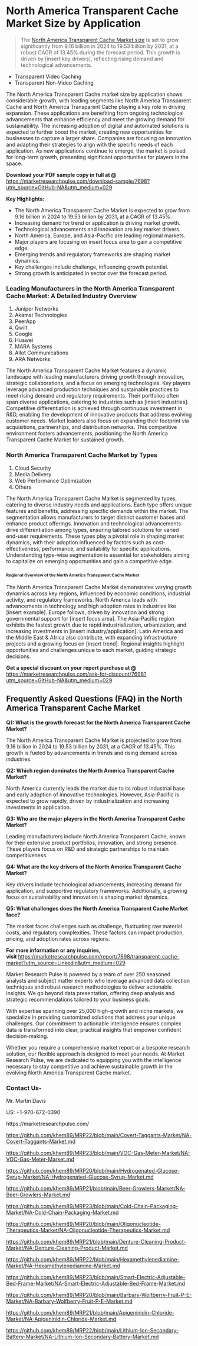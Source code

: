<h1>North America Transparent Cache Market&nbsp;Size by Application</h1><blockquote><p>The <a href="https://marketresearchpulse.com/download-sample/7698?utm_source=GitHub-NA&amp;utm_medium=029">North America Transparent Cache Market size</a> is set to grow significantly from 9.16 billion in 2024 to 19.53 billion by 2031, at a robust CAGR of 13.45% during the forecast period. This growth is driven by [insert key drivers], reflecting rising demand and technological advancements.</p></blockquote><ul><li>Transparent Video Caching<li> Transparent Non-Video Caching</li></ul><p>The North America Transparent Cache market size by application shows considerable growth, with leading segments like North America Transparent Cache and North America Transparent Cache playing a key role in driving expansion. These applications are benefiting from ongoing technological advancements that enhance efficiency and meet the growing demand for sustainability. The increasing adoption of digital and automated solutions is expected to further boost the market, creating new opportunities for businesses to capture a larger share. Companies are focusing on innovation and adapting their strategies to align with the specific needs of each application. As new applications continue to emerge, the market is poised for long-term growth, presenting significant opportunities for players in the space.</p><p><strong>Download your PDF sample copy in full at @ </strong><a href="https://marketresearchpulse.com/download-sample/7698?utm_source=GitHub-NA&amp;utm_medium=029">https://marketresearchpulse.com/download-sample/7698?utm_source=GitHub-NA&amp;utm_medium=029</a></p><p><strong>Key Highlights: </strong></p><ul><li>The North America Transparent Cache Market is expected to grow from 9.16 billion in 2024 to 19.53 billion by 2031, at a CAGR of 13.45%.</li><li>Increasing demand for trend or application is driving market growth.</li><li>Technological advancements and innovation are key market drivers.</li><li>North America, Europe, and Asia-Pacific are leading regional markets.</li><li>Major players are focusing on insert focus area to gain a competitive edge.</li><li>Emerging trends and regulatory frameworks are shaping market dynamics.</li><li>Key challenges include challenge, influencing growth potential.</li><li>Strong growth is anticipated in sector over the forecast period.</li></ul><h3>Leading Manufacturers in the North America Transparent Cache Market: A Detailed Industry Overview</h3><ol><li>Juniper Networks</li><li>Akamai Technologies</li><li>PeerApp</li><li>Qwilt</li><li>Google</li><li>Huawei</li><li>MARA Systems</li><li>Allot Communications</li><li>ARA Networks</li></ol><div class="flex max-w-full flex-col flex-grow"><div class="min-h-8 text-message flex w-full flex-col items-end gap-2 whitespace-normal break-words [.text-message+&amp;]:mt-5" dir="auto" data-message-author-role="assistant" data-message-id="fd8432e4-4910-450d-b182-61b7bfb0a01f" data-message-model-slug="gpt-4o"><div class="flex w-full flex-col gap-1 empty:hidden first:pt-[3px]"><div class="markdown prose w-full break-words dark:prose-invert light"><p>The North America Transparent Cache Market features a dynamic landscape with leading manufacturers driving growth through innovation, strategic collaborations, and a focus on emerging technologies. Key players leverage advanced production techniques and sustainable practices to meet rising demand and regulatory requirements. Their portfolios often span diverse applications, catering to industries such as [insert industries]. Competitive differentiation is achieved through continuous investment in R&amp;D, enabling the development of innovative products that address evolving customer needs. Market leaders also focus on expanding their footprint via acquisitions, partnerships, and distribution networks. This competitive environment fosters advancements, positioning the North America Transparent Cache Market for sustained growth.</p></div></div></div></div><h3>North America Transparent Cache Market by Types</h3><ol><li>Cloud Security<li> Media Delivery<li> Web Performance Optimization<li> Others</li></ol><div class="flex max-w-full flex-col flex-grow"><div class="min-h-8 text-message flex w-full flex-col items-end gap-2 whitespace-normal break-words [.text-message+&amp;]:mt-5" dir="auto" data-message-author-role="assistant" data-message-id="084470be-0bb7-4664-bddf-5156b4f41249" data-message-model-slug="gpt-4o-mini"><div class="flex w-full flex-col gap-1 empty:hidden first:pt-[3px]"><div class="markdown prose w-full break-words dark:prose-invert light"><p>The North America Transparent Cache Market is segmented by types, catering to diverse industry needs and applications. Each type offers unique features and benefits, addressing specific demands within the market. The segmentation allows manufacturers to target distinct customer bases and enhance product offerings. Innovation and technological advancements drive differentiation among types, ensuring tailored solutions for varied end-user requirements. These types play a pivotal role in shaping market dynamics, with their adoption influenced by factors such as cost-effectiveness, performance, and suitability for specific applications. Understanding type-wise segmentation is essential for stakeholders aiming to capitalize on emerging opportunities and gain a competitive edge.</p></div></div></div></div><h3><span style="font-size: 11px;">Regional Overview of the North America Transparent Cache Market</span></h3><div class="flex max-w-full flex-col flex-grow"><div class="min-h-8 text-message flex w-full flex-col items-end gap-2 whitespace-normal break-words [.text-message+&amp;]:mt-5" dir="auto" data-message-author-role="assistant" data-message-id="e9038762-ce64-4e30-91c9-9bd413514231" data-message-model-slug="gpt-4o-mini"><div class="flex w-full flex-col gap-1 empty:hidden first:pt-[3px]"><div class="markdown prose w-full break-words dark:prose-invert light"><p>The North America Transparent Cache Market demonstrates varying growth dynamics across key regions, influenced by economic conditions, industrial activity, and regulatory frameworks. North America leads with advancements in technology and high adoption rates in industries like [insert example]. Europe follows, driven by innovation and strong governmental support for [insert focus area]. The Asia-Pacific region exhibits the fastest growth due to rapid industrialization, urbanization, and increasing investments in [insert industry/application]. Latin America and the Middle East &amp; Africa also contribute, with expanding infrastructure projects and a growing focus on [insert trend]. Regional insights highlight opportunities and challenges unique to each market, guiding strategic decisions.</p></div></div></div></div><p><strong>Get a special discount on your report purchase at @ </strong><a href="https://marketresearchpulse.com/ask-for-discount/7698?utm_source=GitHub-NA&amp;utm_medium=029">https://marketresearchpulse.com/ask-for-discount/7698?utm_source=GitHub-NA&amp;utm_medium=029</a></p><h2>Frequently Asked Questions (FAQ) in the North America Transparent Cache Market</h2><p><strong>Q1: What is the growth forecast for the North America Transparent Cache Market?</strong></p><p>The North America Transparent Cache Market is projected to grow from 9.16 billion in 2024 to 19.53 billion by 2031, at a CAGR of 13.45%. This growth is fueled by advancements in trends and rising demand across industries.</p><p><strong>Q2: Which region dominates the North America Transparent Cache Market?</strong></p><p>North America currently leads the market due to its robust industrial base and early adoption of innovative technologies. However, Asia-Pacific is expected to grow rapidly, driven by industrialization and increasing investments in application.</p><p><strong>Q3: Who are the major players in the North America Transparent Cache Market?</strong></p><p>Leading manufacturers include North America Transparent Cache, known for their extensive product portfolios, innovation, and strong presence. These players focus on R&amp;D and strategic partnerships to maintain competitiveness.</p><p><strong>Q4: What are the key drivers of the North America Transparent Cache Market?</strong></p><p>Key drivers include technological advancements, increasing demand for application, and supportive regulatory frameworks. Additionally, a growing focus on sustainability and innovation is shaping market dynamics.</p><p><strong>Q5: What challenges does the North America Transparent Cache Market face?</strong></p><p>The market faces challenges such as challenge, fluctuating raw material costs, and regulatory complexities. These factors can impact production, pricing, and adoption rates across regions.</p><p><strong>For more information or any inquiries, visit&nbsp;</strong><a href="https://marketresearchpulse.com/report/7698/transparent-cache-market?utm_source=Linkedin&utm_medium=029">https://marketresearchpulse.com/report/7698/transparent-cache-market?utm_source=Linkedin&utm_medium=029</a></p><p>Market Research Pulse is powered by a team of over 250 seasoned analysts and subject matter experts who leverage advanced data collection techniques and robust research methodologies to deliver actionable insights. We go beyond data presentation, offering deep analysis and strategic recommendations tailored to your business goals.</p><p>With expertise spanning over 25,000 high-growth and niche markets, we specialize in providing customized solutions that address your unique challenges. Our commitment to actionable intelligence ensures complex data is transformed into clear, practical insights that empower confident decision-making.</p><p>Whether you require a comprehensive market report or a bespoke research solution, our flexible approach is designed to meet your needs. At Market Research Pulse, we are dedicated to equipping you with the intelligence necessary to stay competitive and achieve sustainable growth in the evolving North America Transparent Cache market.</p><h3><strong>Contact Us-</strong></h3><p>Mr. Martin Davis</p><p>US: +1-970-672-0390</p><p>https://marketresearchpulse.com/</p><p><a href="https://github.com/khem89/MRP22/blob/main/Covert-Taggants-Market/NA-Covert-Taggants-Market.md">https://github.com/khem89/MRP22/blob/main/Covert-Taggants-Market/NA-Covert-Taggants-Market.md</a></p><p><a href="https://github.com/khem89/MRP23/blob/main/VOC-Gas-Meter-Market/NA-VOC-Gas-Meter-Market.md">https://github.com/khem89/MRP23/blob/main/VOC-Gas-Meter-Market/NA-VOC-Gas-Meter-Market.md</a></p><p><a href="https://github.com/khem89/MRP20/blob/main/Hydrogenated-Glucose-Syrup-Market/NA-Hydrogenated-Glucose-Syrup-Market.md">https://github.com/khem89/MRP20/blob/main/Hydrogenated-Glucose-Syrup-Market/NA-Hydrogenated-Glucose-Syrup-Market.md</a></p><p><a href="https://github.com/khem89/MRP21/blob/main/Beer-Growlers-Market/NA-Beer-Growlers-Market.md">https://github.com/khem89/MRP21/blob/main/Beer-Growlers-Market/NA-Beer-Growlers-Market.md</a></p><p><a href="https://github.com/khem89/MRP23/blob/main/Cold-Chain-Packaging-Market/NA-Cold-Chain-Packaging-Market.md">https://github.com/khem89/MRP23/blob/main/Cold-Chain-Packaging-Market/NA-Cold-Chain-Packaging-Market.md</a></p><p><a href="https://github.com/khem89/MRP20/blob/main/Oligonucleotide-Therapeutics-Market/NA-Oligonucleotide-Therapeutics-Market.md">https://github.com/khem89/MRP20/blob/main/Oligonucleotide-Therapeutics-Market/NA-Oligonucleotide-Therapeutics-Market.md</a></p><p><a href="https://github.com/khem89/MRP21/blob/main/Denture-Cleaning-Product-Market/NA-Denture-Cleaning-Product-Market.md">https://github.com/khem89/MRP21/blob/main/Denture-Cleaning-Product-Market/NA-Denture-Cleaning-Product-Market.md</a></p><p><a href="https://github.com/khem89/MRP22/blob/main/Hexamethylenediamine-Market/NA-Hexamethylenediamine-Market.md">https://github.com/khem89/MRP22/blob/main/Hexamethylenediamine-Market/NA-Hexamethylenediamine-Market.md</a></p><p><a href="https://github.com/khem89/MRP23/blob/main/Smart-Electric-Adjustable-Bed-Frame-Market/NA-Smart-Electric-Adjustable-Bed-Frame-Market.md">https://github.com/khem89/MRP23/blob/main/Smart-Electric-Adjustable-Bed-Frame-Market/NA-Smart-Electric-Adjustable-Bed-Frame-Market.md</a></p><p><a href="https://github.com/khem89/MRP20/blob/main/Barbary-Wolfberry-Fruit-P-E-Market/NA-Barbary-Wolfberry-Fruit-P-E-Market.md">https://github.com/khem89/MRP20/blob/main/Barbary-Wolfberry-Fruit-P-E-Market/NA-Barbary-Wolfberry-Fruit-P-E-Market.md</a></p><p><a href="https://github.com/khem89/MRP21/blob/main/Apigeninidin-Chloride-Market/NA-Apigeninidin-Chloride-Market.md">https://github.com/khem89/MRP21/blob/main/Apigeninidin-Chloride-Market/NA-Apigeninidin-Chloride-Market.md</a></p><p><a href="https://github.com/khem89/MRP22/blob/main/Lithium-Ion-Secondary-Battery-Market/NA-Lithium-Ion-Secondary-Battery-Market.md">https://github.com/khem89/MRP22/blob/main/Lithium-Ion-Secondary-Battery-Market/NA-Lithium-Ion-Secondary-Battery-Market.md</a></p>
